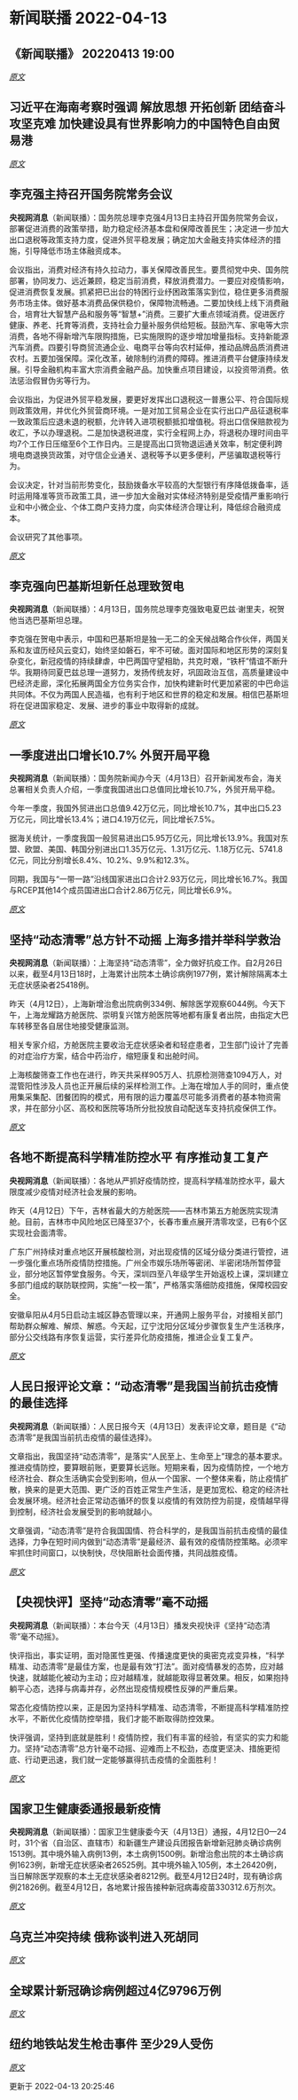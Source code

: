 # 新闻联播 2022-04-13

## 《新闻联播》 20220413 19:00



*[原文](https://tv.cctv.com/2022/04/13/VIDEyGtyy8fJGqWPs1XaNYIw220413.shtml)*

## 习近平在海南考察时强调 解放思想 开拓创新 团结奋斗 攻坚克难 加快建设具有世界影响力的中国特色自由贸易港



*[原文](https://tv.cctv.com/2022/04/13/VIDEfEnOqBndX1T4hwByuUTs220413.shtml)*


## 李克强主持召开国务院常务会议

**央视网消息**（新闻联播）：国务院总理李克强4月13日主持召开国务院常务会议，部署促进消费的政策举措，助力稳定经济基本盘和保障改善民生；决定进一步加大出口退税等政策支持力度，促进外贸平稳发展；确定加大金融支持实体经济的措施，引导降低市场主体融资成本。

会议指出，消费对经济有持久拉动力，事关保障改善民生。要贯彻党中央、国务院部署，协同发力、远近兼顾，稳定当前消费，释放消费潜力。一要应对疫情影响，促进消费恢复发展。抓紧把已出台的特困行业纾困政策落实到位，稳住更多消费服务市场主体。做好基本消费品保供稳价，保障物流畅通。二要加快线上线下消费融合，培育壮大智慧产品和服务等“智慧+”消费。三要扩大重点领域消费。促进医疗健康、养老、托育等消费，支持社会力量补服务供给短板。鼓励汽车、家电等大宗消费，各地不得新增汽车限购措施，已实施限购的逐步增加增量指标。支持新能源汽车消费。四要引导商贸流通企业、电商平台等向农村延伸，推动品牌品质消费进农村。五要加强保障。深化改革，破除制约消费的障碍。推进消费平台健康持续发展。引导金融机构丰富大宗消费金融产品。加快重点项目建设，以投资带消费。依法惩治假冒伪劣等行为。

会议指出，为促进外贸平稳发展，要更好发挥出口退税这一普惠公平、符合国际规则政策效用，并优化外贸营商环境。一是对加工贸易企业在实行出口产品征退税率一致政策后应退未退的税额，允许转入进项税额抵扣增值税。将出口信保赔款视为收汇，予以办理退税。二是加快退税进度，实行全程网上办，将退税办理时间由平均7个工作日压缩至6个工作日内。三是提高出口货物退运通关效率，制定便利跨境电商退换货政策，对守信企业通关、退税等予以更多便利，严惩骗取退税等行为。

会议决定，针对当前形势变化，鼓励拨备水平较高的大型银行有序降低拨备率，适时运用降准等货币政策工具，进一步加大金融对实体经济特别是受疫情严重影响行业和中小微企业、个体工商户支持力度，向实体经济合理让利，降低综合融资成本。

会议研究了其他事项。

*[原文](https://tv.cctv.com/2022/04/13/VIDEVQdzsmMocPIEPbRDqZr5220413.shtml)*


## 李克强向巴基斯坦新任总理致贺电

**央视网消息**（新闻联播）：4月13日，国务院总理李克强致电夏巴兹·谢里夫，祝贺他当选巴基斯坦总理。

李克强在贺电中表示，中国和巴基斯坦是独一无二的全天候战略合作伙伴，两国关系和友谊历经风云变幻，始终坚如磐石，牢不可破。面对国际和地区形势的深刻复杂变化，新冠疫情的持续肆虐，中巴两国守望相助，共克时艰，“铁杆”情谊不断升华。我期待同夏巴兹总理一道努力，发扬传统友好，巩固政治互信，高质量建设中巴经济走廊，深化拓展两国全方位务实合作，加快构建新时代更加紧密的中巴命运共同体。不仅为两国人民造福，也有利于地区和世界的稳定和发展。相信巴基斯坦将在促进国家稳定、发展、进步的事业中取得新的成就。

*[原文](https://tv.cctv.com/2022/04/13/VIDEDntWXY97JKAQhGPLwdne220413.shtml)*


## 一季度进出口增长10.7% 外贸开局平稳

**央视网消息**（新闻联播）：国务院新闻办今天（4月13日）召开新闻发布会，海关总署相关负责人介绍，一季度我国进出口总值同比增长10.7%，外贸开局平稳。

今年一季度，我国外贸进出口总值9.42万亿元，同比增长10.7%，其中出口5.23万亿元，同比增长13.4%；进口4.19万亿元，同比增长7.5%。

据海关统计，一季度我国一般贸易进出口5.95万亿元，同比增长13.9%。我国对东盟、欧盟、美国、韩国分别进出口1.35万亿元、1.31万亿元、1.18万亿元、5741.8亿元，同比分别增长8.4%、10.2%、9.9%和12.3%。

同期，我国与“一带一路”沿线国家进出口合计2.93万亿元，同比增长16.7%。我国与RCEP其他14个成员国进出口合计2.86万亿元，同比增长6.9%。

*[原文](https://tv.cctv.com/2022/04/13/VIDE4Ya9jDVDWVdPTRpY0GsG220413.shtml)*


## 坚持“动态清零”总方针不动摇 上海多措并举科学救治

**央视网消息**（新闻联播）：上海坚持“动态清零”，全力做好抗疫工作。自2月26日以来，截至4月13日18时，上海累计出院本土确诊病例1977例，累计解除隔离本土无症状感染者25418例。

昨天（4月12日），上海新增治愈出院病例334例、解除医学观察6044例。今天下午，上海龙耀路方舱医院、崇明复兴馆方舱医院等地都有康复者出院，由指定大巴车转移至各自居住地接受健康监测。

相关专家介绍，方舱医院主要收治无症状感染者和轻症患者，卫生部门设计了完善的对症治疗方案，结合中药治疗，缩短康复和出舱时间。

上海核酸筛查工作也在进行，昨天共采样905万人、抗原检测筛查1094万人，对混管阳性涉及人员也正开展后续的采样检测工作。上海在增加人手的同时，重点使用集采集配、团餐团购的模式，用有限的运力覆盖尽可能多消费者的基本物资需求，并在部分小区、高校和医院等场所分批投放自动配送车支持抗疫保供工作。

*[原文](https://tv.cctv.com/2022/04/13/VIDEnutPubJ41JKI7F3IfrZQ220413.shtml)*


## 各地不断提高科学精准防控水平 有序推动复工复产

**央视网消息**（新闻联播）：各地从严抓好疫情防控，提高科学精准防控水平，最大限度减少疫情对经济社会发展的影响。

昨天（4月12日）下午，吉林省最大的方舱医院——吉林市第五方舱医院实现清舱。目前，吉林市中风险地区已降至37个，长春市重点展开清零攻坚，已有6个区实现社会面清零。

广东广州持续对重点地区开展核酸检测，对出现疫情的区域分级分类进行管控，进一步强化重点场所疫情防控措施。广州全市娱乐场所等密闭、半密闭场所暂停营业，部分地区暂停堂食服务。今天，深圳四至八年级学生开始返校上课，深圳建立多部门组成的联防联控网，实施“一校一策”，严格落实落细防疫措施，保障校园安全。

安徽阜阳从4月5日启动主城区静态管理以来，开通网上服务平台，对接相关部门帮助群众解难、解烦、解惑。今天起，辽宁沈阳分区域分步骤恢复生产生活秩序，部分公交线路有序恢复运营，实行差异化防疫措施，推进企业复工复产。

*[原文](https://tv.cctv.com/2022/04/13/VIDE6wMaCJPQlaZ3D2wfneet220413.shtml)*


## 人民日报评论文章：“动态清零”是我国当前抗击疫情的最佳选择

**央视网消息**（新闻联播）：人民日报今天（4月13日）发表评论文章，题目是《“动态清零”是我国当前抗击疫情的最佳选择》。

文章指出，我国坚持“动态清零”，是落实“人民至上、生命至上”理念的基本要求。推进疫情防控，要算眼前账，更要算长远账。短期来看，因为疫情防控，一个地方经济社会、群众生活确实会受到影响，但从一个国家、一个整体来看，防止疫情扩散，换来的是更大范围、更广泛的百姓正常生产生活，是更加宽松、稳定的经济社会发展环境。经济社会正常动态循环的恢复以疫情的有效防控为前提，疫情越早得到控制，经济社会发展受到的影响就越小。   

文章强调，“动态清零”是符合我国国情、符合科学的，是我国当前抗击疫情的最佳选择，力争在短时间内做到“动态清零”是最经济、最有效的疫情防控策略。必须牢牢抓住时间窗口，以快制快，尽快阻断社会面传播，共同战胜疫情。

*[原文](https://tv.cctv.com/2022/04/13/VIDEDwrKfigZK8asGH6hqwHD220413.shtml)*


## 【央视快评】坚持“动态清零”毫不动摇

**央视网消息**（新闻联播）：本台今天（4月13日）播发央视快评《坚持“动态清零”毫不动摇》。

快评指出，事实证明，面对隐匿性更强、传播速度更快的奥密克戎变异株，“科学精准、动态清零”是最佳方案，也是最有效“打法”。面对疫情暴发的态势，应对越快速，就越能化被动为主动；应对越精准，就越能取得显著效果。相反，如果抱持躺平心态，选择与病毒并存，必然出现疫情规模性反弹的严重后果。  

常态化疫情防控以来，正是因为坚持科学精准、动态清零，不断提高科学精准防控水平，不断优化疫情防控举措，我们才能不断取得防控效果。

快评强调，坚持到底就是胜利！疫情防控，我们有丰富的经验，有坚实的实力和能力。坚持“动态清零”总方针毫不动摇、迎难而上不松劲，态度更坚决、措施更彻底、行动更迅速，我们就一定能够赢得抗击疫情的全面胜利！

*[原文](https://tv.cctv.com/2022/04/13/VIDEnHseN9Wo4Wj0D6PGEd4Z220413.shtml)*


## 国家卫生健康委通报最新疫情

**央视网消息**（新闻联播）：国家卫生健康委今天（4月13日）通报，4月12日0—24时，31个省（自治区、直辖市）和新疆生产建设兵团报告新增新冠肺炎确诊病例1513例。其中境外输入病例13例，本土病例1500例。新增治愈出院的本土确诊病例1623例，新增无症状感染者26525例。其中境外输入105例，本土26420例，当日解除医学观察的本土无症状感染者8212例。截至4月12日24时，现有确诊病例21826例。截至4月12日，各地累计报告接种新冠病毒疫苗330312.6万剂次。

*[原文](https://tv.cctv.com/2022/04/13/VIDExE0X7VsmJy0tRrEuX51u220413.shtml)*


## 乌克兰冲突持续 俄称谈判进入死胡同



*[原文](https://tv.cctv.com/2022/04/13/VIDE0lj3wioTp79rBe2BpjrW220413.shtml)*


## 全球累计新冠确诊病例超过4亿9796万例



*[原文](https://tv.cctv.com/2022/04/13/VIDEttRjQGGoJby3QXDn0WH8220413.shtml)*


## 纽约地铁站发生枪击事件 至少29人受伤



*[原文](https://tv.cctv.com/2022/04/13/VIDE8KjmLc2nTc2seSZPtFv1220413.shtml)*


更新于 2022-04-13 20:25:46
  